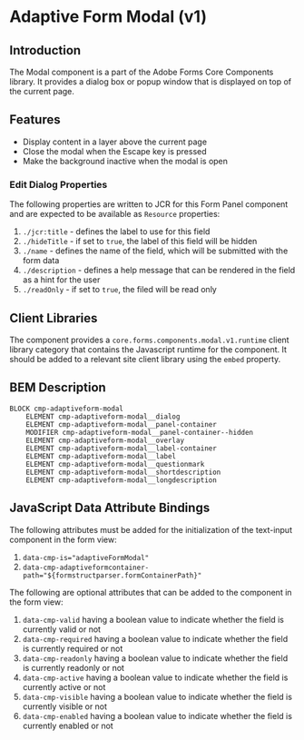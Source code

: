 <!--
Copyright 2024 Adobe

Licensed under the Apache License, Version 2.0 (the "License");
you may not use this file except in compliance with the License.
You may obtain a copy of the License at

    http://www.apache.org/licenses/LICENSE-2.0

Unless required by applicable law or agreed to in writing, software
distributed under the License is distributed on an "AS IS" BASIS,
WITHOUT WARRANTIES OR CONDITIONS OF ANY KIND, either express or implied.
See the License for the specific language governing permissions and
limitations under the License.
-->
Adaptive Form Modal (v1)
====

## Introduction

The Modal component is a part of the Adobe Forms Core Components library. It provides a dialog box or popup window that is displayed on top of the current page.

## Features

- Display content in a layer above the current page
- Close the modal when the Escape key is pressed
- Make the background inactive when the modal is open

### Edit Dialog Properties
The following properties are written to JCR for this Form Panel component and are expected to be available as `Resource` properties:

1. `./jcr:title` - defines the label to use for this field
2. `./hideTitle` - if set to `true`, the label of this field will be hidden
3. `./name` - defines the name of the field, which will be submitted with the form data
4. `./description` - defines a help message that can be rendered in the field as a hint for the user
5. `./readOnly` - if set to `true`, the filed will be read only


## Client Libraries
The component provides a `core.forms.components.modal.v1.runtime` client library category that contains the Javascript runtime for the component.
It should be added to a relevant site client library using the `embed` property.


## BEM Description
```
BLOCK cmp-adaptiveform-modal
    ELEMENT cmp-adaptiveform-modal__dialog
    ELEMENT cmp-adaptiveform-modal__panel-container
    MODIFIER cmp-adaptiveform-modal__panel-container--hidden
    ELEMENT cmp-adaptiveform-modal__overlay
    ELEMENT cmp-adaptiveform-modal__label-container
    ELEMENT cmp-adaptiveform-modal__label
    ELEMENT cmp-adaptiveform-modal__questionmark
    ELEMENT cmp-adaptiveform-modal__shortdescription
    ELEMENT cmp-adaptiveform-modal__longdescription
```

## JavaScript Data Attribute Bindings

The following attributes must be added for the initialization of the text-input component in the form view:
1. `data-cmp-is="adaptiveFormModal"`
2. `data-cmp-adaptiveformcontainer-path="${formstructparser.formContainerPath}"`


The following are optional attributes that can be added to the component in the form view:
1. `data-cmp-valid` having a boolean value to indicate whether the field is currently valid or not
2. `data-cmp-required` having a boolean value to indicate whether the field is currently required or not
3. `data-cmp-readonly` having a boolean value to indicate whether the field is currently readonly or not
4. `data-cmp-active` having a boolean value to indicate whether the field is currently active or not
5. `data-cmp-visible` having a boolean value to indicate whether the field is currently visible or not
6. `data-cmp-enabled` having a boolean value to indicate whether the field is currently enabled or not
